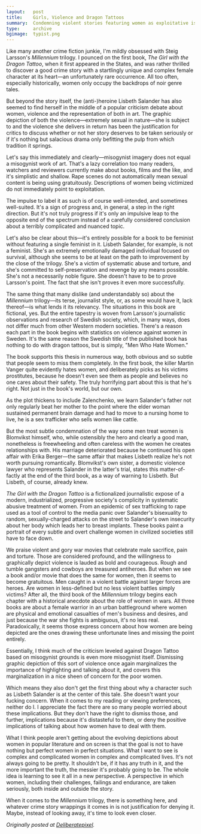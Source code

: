 ```yaml
---
layout:   post
title:    Girls, Violence and Dragon Tattoos
summary:  Condemning violent stories featuring women as exploitative is only scratching the surface of the story.
type:     archive
bgimage:  typist.png
---
```


Like many another crime fiction junkie, I'm mildly obsessed with Steig Larsson's _Millennium_ trilogy. I pounced on the first book, _The Girl with the Dragon Tattoo_, when it first appeared in the States, and was rather thrilled to discover a good crime story with a startlingly unique and complex female character at its heart—an unfortunately rare occurrence. All too often, especially historically, women only occupy the backdrops of noir genre tales.

But beyond the story itself, the (anti-)heroine Lisbeth Salander has also seemed to find herself in the middle of a popular criticism debate about women, violence and the representation of both in art. The graphic depiction of both the violence—extremely sexual in nature—she is subject to and the violence she delivers in return has been the justification for critics to discuss whether or not her story deserves to be taken seriously or if it's nothing but salacious drama only befitting the pulp from which tradition it springs.

Let's say this immediately and clearly—misogynist imagery does not equal a misogynist work of art. That's a lazy correlation too many readers, watchers and reviewers currently make about books, films and the like, and it's simplistic and shallow. Rape scenes do not automatically mean sexual content is being using gratuitously. Descriptions of women being victimized do not immediately point to exploitation.

The impulse to label it as such is of course well-intended, and sometimes well-suited. It's a sign of progress and, in general, a step in the right direction. But it's not truly progress if it's only an impulsive leap to the opposite end of the spectrum instead of a carefully considered conclusion about a terribly complicated and nuanced topic.

Let's also be clear about this—it's entirely possible for a book to be feminist without featuring a single feminist in it. Lisbeth Salander, for example, is not a feminist. She's an extremely emotionally damaged individual focused on survival, although she seems to be at least on the path to improvement by the close of the trilogy. She's a victim of systematic abuse and torture, and she's committed to self-preservation and revenge by any means possible. She's not a necessarily noble figure. She doesn't have to be to prove Larsson's point. The fact that she isn't proves it even more successfully.

The same thing that many dislike (and understandably so) about the _Millennium_ trilogy—its terse, journalist style, or, as some would have it, lack thereof—is what lends it its relevancy. The situations in this book are fictional, yes. But the entire tapestry is woven from Larsson's journalistic observations and research of Swedish society, which, in many ways, does not differ much from other Western modern societies. There's a reason each part in the book begins with statistics on violence against women in Sweden. It's the same reason the Swedish title of the published book has nothing to do with dragon tattoos, but is simply, "Men Who Hate Women."

The book supports this thesis in numerous way, both obvious and so subtle that people seem to miss them completely. In the first book, the killer Martin Vanger quite evidently hates women, and deliberately picks as his victims prostitutes, because he doesn't even see them as people and believes no one cares about their safety. The truly horrifying part about this is that he's right. Not just in the book's world, but our own.

As the plot thickens to include Zalenchenko, we learn Salander's father not only regularly beat her mother to the point where the elder woman sustained permanent brain damage and had to move to a nursing home to live, he is a sex trafficker who sells women like cattle.

But the most subtle condemnation of the way some men treat women is Blomvikst himself, who, while ostensibly the hero and clearly a good man, nonetheless is freewheeling and often careless with the women he creates relationships with. His marriage deteriorated because he continued his open affair with Erika Berger—the same affair that makes Lisbeth realize he's not worth pursuing romantically. Blomvikst's own sister, a domestic violence lawyer who represents Salander in the latter's trial, states this matter-of-factly at the end of the third book, as a way of warning to Lisbeth. But Lisbeth, of course, already knew.

_The Girl with the Dragon Tattoo_ is a fictionalized journalistic expose of a modern, industrialized, progressive society's complicity in systematic abusive treatment of women. From an epidemic of sex trafficking to rape used as a tool of control to the media panic over Salander's bisexuality to random, sexually-charged attacks on the street to Salander's own insecurity about her body which leads her to breast implants. These books paint a portrait of every subtle and overt challenge women in civilized societies still have to face down.

We praise violent and gory war movies that celebrate male sacrifice, pain and torture. Those are considered profound, and the willingness to graphically depict violence is lauded as bold and courageous. Rough and tumble gangsters and cowboys are treasured antiheroes. But when we see a book and/or movie that does the same for women, then it seems to become gratuitous. Men caught in a violent battle against larger forces are heroes. Are women in less-defined but no less violent battles simply victims? After all, the third book of the _Millennium_ trilogy begins each chapter with a historical anecdote about the role of women in wars. All three books are about a female warrior in an urban battleground where women are physical and emotional casualties of men's business and desires, and just because the war she fights is ambiguous, it's no less real. Paradoxically, it seems those express concern about how women are being depicted are the ones drawing these unfortunate lines and missing the point entirely.

Essentially, I think much of the criticism leveled against Dragon Tattoo based on misogynist grounds is even more misogynist itself. Dismissing graphic depiction of this sort of violence once again marginalizes the importance of highlighting and talking about it, and covers this marginalization in a nice sheen of concern for the poor women.

Which means they also don't get the first thing about why a character such as Lisbeth Salander is at the center of this tale. She doesn't want your fucking concern. When it comes to my reading or viewing preferences, neither do I. I appreciate the fact there are so many people worried about these implications. But they don't have the right to dismiss those, and further, implications because it's distasteful to them, or deny the positive implications of talking about how women have to deal with them.

What I think people aren't getting about the evolving depictions about women in popular literature and on screen is that the goal is not to have nothing but perfect women in perfect situations. What I want to see is complex and complicated women in complex and complicated lives. It's not always going to be pretty. It shouldn't be, if it has any truth in it, and the more important the truth, the messier it's probably going to be. The whole idea is learning to see it all in a new perspective. A perspective in which women, including their challenges, failings and endurance, are taken seriously, both inside and outside the story.

When it comes to the _Millennium_ trilogy, there is something here, and whatever crime story wrappings it comes in is not justification for denying it. Maybe, instead of looking away, it's time to look even closer.

_Originally posted at [Deliberatepixel](http://www.deliberatepixel.com/2011/01/17/girls-violence-and-dragon-tattoos)._

